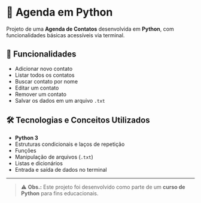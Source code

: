 # 📒 Agenda em Python

Projeto de uma **Agenda de Contatos** desenvolvida em **Python**, com funcionalidades básicas acessíveis via terminal.

## 🚀 Funcionalidades

- Adicionar novo contato  
- Listar todos os contatos  
- Buscar contato por nome  
- Editar um contato  
- Remover um contato  
- Salvar os dados em um arquivo `.txt`

## 🛠️ Tecnologias e Conceitos Utilizados

- **Python 3**  
- Estruturas condicionais e laços de repetição  
- Funções  
- Manipulação de arquivos (`.txt`)  
- Listas e dicionários  
- Entrada e saída de dados no terminal

---

> ⚠️ **Obs.:** Este projeto foi desenvolvido como parte de um **curso de Python** para fins educacionais.
